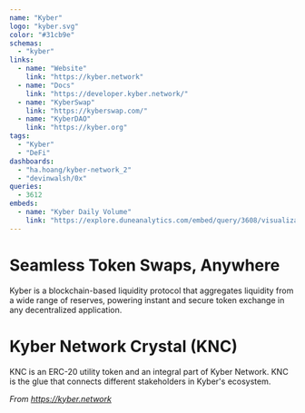```yaml
---
name: "Kyber"
logo: "kyber.svg"
color: "#31cb9e"
schemas:
  - "kyber"
links:
  - name: "Website"
    link: "https://kyber.network"
  - name: "Docs"
    link: "https://developer.kyber.network/"
  - name: "KyberSwap"
    link: "https://kyberswap.com/"
  - name: "KyberDAO"
    link: "https://kyber.org"
tags:
  - "Kyber"
  - "DeFi"
dashboards:
  - "ha.hoang/kyber-network_2"
  - "devinwalsh/0x"
queries:
  - 3612
embeds:
  - name: "Kyber Daily Volume"
    link: "https://explore.duneanalytics.com/embed/query/3608/visualization/7005?api_key=jUv2NGKD1bi0jmurhObytqhe0nZUjYSoHxWS40T9"
---
```


# Seamless Token Swaps, Anywhere
Kyber is a blockchain-based liquidity protocol that aggregates liquidity from a wide range of reserves, powering instant and secure token exchange in any decentralized application. 

# Kyber Network Crystal (KNC)
KNC is an ERC-20 utility token and an integral part of Kyber Network. KNC is the glue that connects different stakeholders in Kyber's ecosystem. 

*From https://kyber.network*
